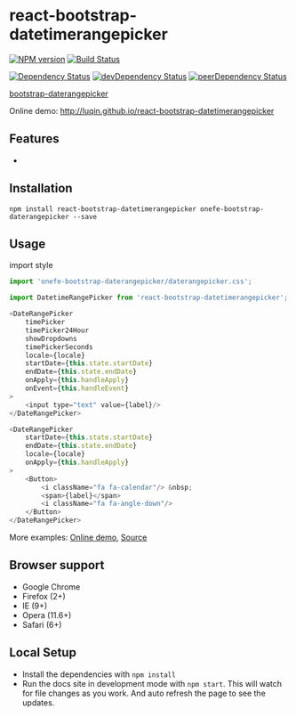 # react-bootstrap-datetimerangepicker

[![NPM version][npm-badge]][npm] [![Build Status][travis-ci-image]][travis-ci-url]

[![Dependency Status][deps-badge]][deps]
[![devDependency Status][dev-deps-badge]][dev-deps]
[![peerDependency Status][peer-deps-badge]][peer-deps]

[bootstrap-daterangepicker](https://github.com/dangrossman/bootstrap-daterangepicker)

Online demo: http://luqin.github.io/react-bootstrap-datetimerangepicker

## Features

* 

## Installation

```
npm install react-bootstrap-datetimerangepicker onefe-bootstrap-daterangepicker --save
```

## Usage

import style
```js
import 'onefe-bootstrap-daterangepicker/daterangepicker.css';
```

```js
import DatetimeRangePicker from 'react-bootstrap-datetimerangepicker';

<DateRangePicker
    timePicker
    timePicker24Hour
    showDropdowns
    timePickerSeconds
    locale={locale}
    startDate={this.state.startDate}
    endDate={this.state.endDate}
    onApply={this.handleApply}
    onEvent={this.handleEvent}
>
    <input type="text" value={label}/>
</DateRangePicker>

<DateRangePicker
    startDate={this.state.startDate}
    endDate={this.state.endDate}
    locale={locale}
    onApply={this.handleApply}
>
    <Button>
        <i className="fa fa-calendar"/> &nbsp;
        <span>{label}</span>
        <i className="fa fa-angle-down"/>
    </Button>
</DateRangePicker>
```

More examples: [Online demo](http://luqin.github.io/react-bootstrap-datetimerangepicker), [Source](https://github.com/luqin/react-bootstrap-datetimerangepicker/tree/master/examples)

## Browser support

* Google Chrome
* Firefox (2+)
* IE (9+)
* Opera (11.6+)
* Safari (6+)

## Local Setup

* Install the dependencies with `npm install`
* Run the docs site in development mode with `npm start`. This will watch for file changes as you work. And auto refresh the page to see the updates.

[npm-badge]: http://badge.fury.io/js/react-bootstrap-datetimerangepicker.svg
[npm]: https://www.npmjs.com/package/react-bootstrap-datetimerangepicker

[deps-badge]: https://david-dm.org/luqin/react-bootstrap-datetimerangepicker.svg
[deps]: https://david-dm.org/luqin/react-bootstrap-datetimerangepicker

[dev-deps-badge]: https://david-dm.org/luqin/react-bootstrap-datetimerangepicker/dev-status.svg
[dev-deps]: https://david-dm.org/luqin/react-bootstrap-datetimerangepicker#info=devDependencies

[peer-deps-badge]: https://david-dm.org/luqin/react-bootstrap-datetimerangepicker/peer-status.svg
[peer-deps]: https://david-dm.org/luqin/react-bootstrap-datetimerangepicker#info=peerDependencies 

[travis-ci-image]: https://travis-ci.org/luqin/react-bootstrap-datetimerangepicker.svg
[travis-ci-url]: https://travis-ci.org/luqin/react-bootstrap-datetimerangepicker
